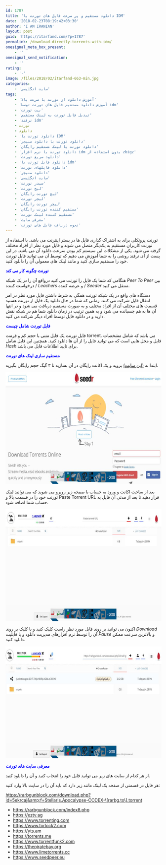 ```yaml
---
id: 1787
title: 'دانلود مستقیم و پر سرعت فایل های تورنت با IDM'
date: '2018-02-23T08:19:42+03:30'
author: 'I AM IRANIAN'
layout: post
guid: 'https://itarfand.com/?p=1787'
permalink: /download-directly-torrents-with-idm/
onesignal_meta_box_present:
    - ''
onesignal_send_notification:
    - ''
rating:
    - '-'
image: /files/2018/02/itarfand-663-min.jpg
categories:
    - 'سایت انگلیسی'
tags:
    - 'آموزش دانلود از تورنت با سرعت بالا'
    - 'آموزش دانلود مستقیم فایل های تورنت توسط idm'
    - 'بیت تورنت'
    - 'تبدیل فایل تورنت به لینک مستقیم'
    - 'ترفند idm'
    - تورنت
    - دانلود
    - 'دانلود تورنت با IDM'
    - 'دانلود تورنت با دانلود منیجر'
    - 'دانلود تورنت با لینک مستقیم رایگان'
    - 'دانلود تورنت با نرم افزار idm بدون استفاده از zbigz'
    - 'دانلود سریع تورنت'
    - 'دانلود فایل تورنت با idm'
    - 'دانلود فایلهای تورنت'
    - 'دانلود منیجر'
    - 'سایت انگلیسی'
    - 'سیدر تورنت'
    - 'لیچ تورنت'
    - 'لیچ تورنت رایگان'
    - 'لیچر تورنت'
    - 'لیچر تورنت رایگان'
    - 'مستقیم کننده تورنت رایگان'
    - 'مستقیم کننده لینک تورنت'
    - 'معرفی سایت'
    - 'نحوه دریافت فایل های تورنت'
---
```


تورنت پروتکلی برای به اشتراک گذاری فایل ها در بستر اینترنت می باشد. با استفاده از تورنت کاربران مستقیم به یکدیگر متصل می شوند و فایل مورد نظر از افراد مختلف گرفته می شود. یکی از مشکلات این سیستم کم بودن سرعت دانلود آن می باشد. در این پست از آی ترفند روشی را به شما آموزش می دهیم که توسط آن می توانید فایل تورنت خود را مستقیم سازی کنید و مانند لینک های معمولی آن را دانلود کنید.

<span style="color: #0000ff;">**تورنت چگونه کار می کند**</span>

هنگامی که شما یک فایل را تورنت می کنید درواقع آن را در یک شبکه *Peer To Peer* بین درخواست کننده / *Leachers* و عرضه کننده / *Seeder* منتقل می کنید.

دستگاه های واقع در یک شبکه تورنت همگی به شرط داشتن فایل مورد نظر در امر انتقال فایل شرکت می کنند. زمانی که شما در حال دانلود یک فایل از تورنت هستید قسمت های مختلف آن از افراد مختلف و به صورت مستقیم دریافت می شود و در انتها آن ها به هم چسبانده می شود و به همین ترتیب در زمان دانلود شما هم در شبکه نقش دارید و در دانلود فایل توسط افراد دیگر شرکت می کنید.

<span style="color: #0000ff;">**فایل تورنت شامل چیست**</span>

فایل تورنت یک فایل متنی با حجم کم و فرمت torrent. می باشد که شامل مشخصات فایل و محل هایی است که می توانید فایل را از آن ها دانلود کنید. همچنین این فایل شامل *Hash* برای تایید اطلاعات فایل می باشد.

<span style="color: #0000ff;">**مستقیم سازی لینک های تورنت**</span>

ابتدا به [(این سایت)](https://www.seedr.cc/?r=838956) بروید و یک اکانت رایگان در آن بسازید تا ۳ گیگ حجم رایگان بگیرید.

![mhkarami97](/files/2018/02/itarfand-660-min.jpg)

بعد از ساخت اکانت و ورود به حساب با صفحه زیر روبرو می شوید که می توانید لینک تورنت خود را در قسمت بالا و Paste Torrent URL قرار دهید تا بعد از مدتی آن فایل به حساب شما اضافه شود.

![mhkarami97](/files/2018/02/itarfand-661-min.jpg)

اکنون می توانید بر روی فایل مورد نظر راست کلیک کنید و با کلیک بر روی *Download* آن را توسط نرم افزارهای مدیریت دانلود و با قابلیت *Pause* و بالاترین سرعت ممکن دانلود کنید.

![mhkarami97](/files/2018/02/itarfand-662-min.jpg)

<span style="color: #0000ff;">**معرفی سایت های تورنت**</span>

از هر کدام از سایت های زیر می توانید فایل خود را انتخاب کنید و آن را دانلود کنید.

هر فایل در قسمتی از صفحه یک لینک مانند زیر دارد که باید آن را در سایت بالا وارد کنید:

<span style="color: #008000;">https://rarbgunblock.com/download.php?id=5ekrcaj&amp;f=Stellaris.Apocalypse-CODEX-\[rarbg.to\].torrent</span>

- <span style="color: #008080;">https://rarbgunblock.com/index8.php</span>
- <span style="color: #008080;">https://eztv.ag</span>
- <span style="color: #008080;">https://www.torrenting.com</span>
- <span style="color: #008080;">https://www.torlock2.com</span>
- <span style="color: #008080;">https://yts.am</span>
- <span style="color: #008080;">https://torrents.me</span>
- <span style="color: #008080;">https://www.torrentfunk2.com</span>
- <span style="color: #008080;">https://thepiratebay.org</span>
- <span style="color: #008080;">https://www.limetorrents.cc</span>
- <span style="color: #008080;">https://www.seedpeer.eu</span>